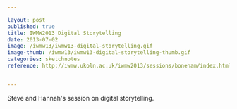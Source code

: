 ```yaml
---

layout: post
published: true
title: IWMW2013 Digital Storytelling
date: 2013-07-02
image: /iwmw13/iwmw13-digital-storytelling.gif
image-thumb: /iwmw13/iwmw13-digital-storytelling-thumb.gif
categories: sketchnotes
reference: http://iwmw.ukoln.ac.uk/iwmw2013/sessions/boneham/index.html


---
```


Steve and Hannah's session on digital storytelling.
